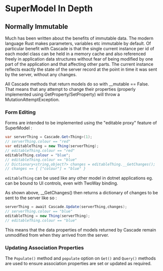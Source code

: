 # SuperModel In Depth

## Normally Immutable

Much has been written about the benefits of immutable data. The modern language Rust makes parameters, 
variables etc immutable by default. Of particular benefit with Cascade is that the single current instance 
per id of each model class can be held in a 
memory cache and also referenced freely in application data structures without fear of being modified 
by one part of the application and that affecting other parts. The current instance reflects exactly the state of 
the server record at the point in time it was sent by the server, without any changes.

All Cascade methods that return models do so with __mutable == False. That means that any attempt to change 
their properties (properly implemented using GetProperty/SetProperty) will throw a MutationAttemptException.

### Form Editing

Forms are intended to be implemented using the "editable proxy" feature of SuperModel :

```csharp
var serverThing = Cascade.Get<Thing>(1);
// serverThing.colour == "red"
var editableThing = new Thing(serverThing);
// editableThing.colour == "red"
editableThing.colour = "blue";
// editableThing.colour == "blue"
// Dictionary<string,object?> changes = editableThing.__GetChanges();
// changes == { ["colour"] = "blue" }
```

`editableThing` can be used like any other model in dotnet applications eg. can be bound to UI controls, even with TwoWay binding.

As shown above, __GetChanges() then returns a dictionary of changes to be sent to the server like so :

```csharp
serverThing = await Cascade.Update(serverThing,changes);
// serverThing.colour == "blue"
editableThing = new Thing(serverThing);
// editableThing.colour == "blue"
```

This means that the data properties of models returned by Cascade remain unmodified from when they arrived from the server. 

### Updating Association Properties

The `Populate()` method and `populate` option on `Get()` and `Query()` methods are used to ensure association properties are set or updated as required.
